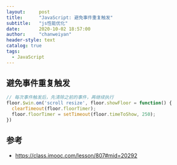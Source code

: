 ```yaml
---
layout:     post
title:      "JavaScript: 避免事件重复触发"
subtitle:   "js性能优化"
date:       2020-10-02 18:57:00
author:     "chanweiyan"
header-style: text
catalog: true
tags:
  - JavaScript
---
```


## 避免事件重复触发

```javascript
// 每次事件触发后，先清除之前的事件，再继续执行
floor.$win.on('scroll resize', floor.showFloor = function() {
  clearTimeout(floor.floorTimer);
  floor.floorTimer = setTimeout(floor.timeToShow, 250);
})
```

## 参考

* https://class.imooc.com/lesson/807#mid=20292
